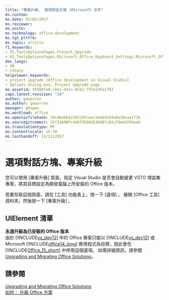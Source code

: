 ```yaml
---
title: "專案升級、 選項對話方塊 |Microsoft 文件"
ms.custom: 
ms.date: 02/02/2017
ms.reviewer: 
ms.suite: 
ms.technology: office-development
ms.tgt_pltfrm: 
ms.topic: article
f1_keywords:
- VS.ToolsOptionsPages.Project_Upgrade
- VS.ToolsOptionsPages.Microsoft_Office_Keyboard_Settings.Microsoft_Office_Upgrade
dev_langs:
- VB
- CSharp
helpviewer_keywords:
- project upgrade [Office development in Visual Studio]
- Options dialog box, Project Upgrade page
ms.assetid: 35568fe8-cbec-43cc-8cb1-75fe195e1793
caps.latest.revision: "24"
author: gewarren
ms.author: gewarren
manager: ghogen
ms.workload: office
ms.openlocfilehash: 39c46eb81a78319fceac3eb6d184a0a38eaa1f3b
ms.sourcegitcommit: 32f1a690fc445f9586d53698fc82c7debd784eeb
ms.translationtype: MT
ms.contentlocale: zh-TW
ms.lasthandoff: 12/22/2017
---
```

# <a name="project-upgrade-options-dialog-box"></a>選項對話方塊、專案升級
  您可以使用 [專案升級]  頁面，指定 Visual Studio 是否會自動變更 VSTO 增益集專案，將其目標設定為開發電腦上所安裝的 Office 版本。  
  
 若要存取這個頁面，請在 [工具]  功能表上，按一下 [選項] 。 展開 [Office 工具]  資料夾，然後按一下 [專案升級] 。  
  
## <a name="uielement-list"></a>UIElement 清單  
 **永遠升級為已安裝的 Office 版本**  
 由於 [!INCLUDE[vs_dev12](../vsto/includes/vs-dev12-md.md)] 中的 Office 專案只能以 [!INCLUDE[vs_dev12](../vsto/includes/vs-dev12-md.md)] 或 Microsoft [!INCLUDE[office14_long](../vsto/includes/office14-long-md.md)] 應用程式為目標，因此會在 [!INCLUDE[Office_15_short](../vsto/includes/office-15-short-md.md)] 中停用這個選項。 如需詳細資訊，請參閱 [Upgrading and Migrating Office Solutions](../vsto/upgrading-and-migrating-office-solutions.md)。  
  
## <a name="see-also"></a>請參閱  
 [Upgrading and Migrating Office Solutions](../vsto/upgrading-and-migrating-office-solutions.md)   
 [如何： 升級 Office 方案](http://msdn.microsoft.com/en-us/a269e539-b717-4680-a568-2152b070347e)  
  
  